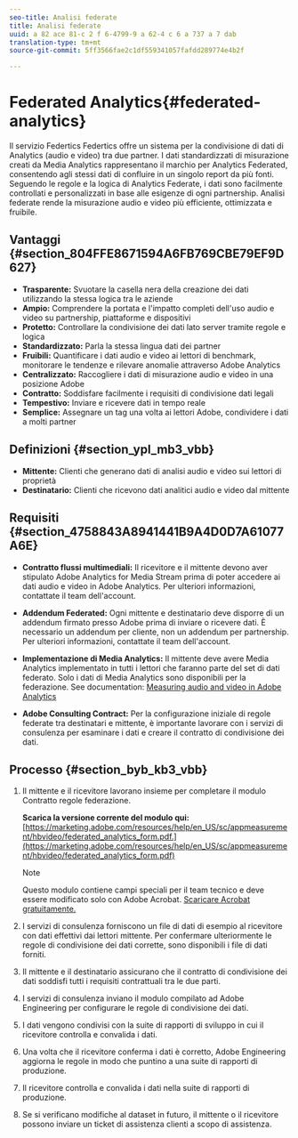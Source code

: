 ```yaml
---
seo-title: Analisi federate
title: Analisi federate
uuid: a 82 ace 81-c 2 f 6-4799-9 a 62-4 c 6 a 737 a 7 dab
translation-type: tm+mt
source-git-commit: 5ff3566fae2c1df559341057fafdd289774e4b2f

---
```



# Federated Analytics{#federated-analytics}

Il servizio Federtics Federtics offre un sistema per la condivisione di dati di Analytics (audio e video) tra due partner. I dati standardizzati di misurazione creati da Media Analytics rappresentano il marchio per Analytics Federated, consentendo agli stessi dati di confluire in un singolo report da più fonti. Seguendo le regole e la logica di Analytics Federate, i dati sono facilmente controllati e personalizzati in base alle esigenze di ogni partnership. Analisi federate rende la misurazione audio e video più efficiente, ottimizzata e fruibile.

## Vantaggi {#section_804FFE8671594A6FB769CBE79EF9D627}

* **Trasparente:** Svuotare la casella nera della creazione dei dati utilizzando la stessa logica tra le aziende
* **Ampio:** Comprendere la portata e l'impatto completi dell'uso audio e video su partnership, piattaforme e dispositivi
* **Protetto:** Controllare la condivisione dei dati lato server tramite regole e logica
* **Standardizzato:** Parla la stessa lingua dati dei partner
* **Fruibili:** Quantificare i dati audio e video ai lettori di benchmark, monitorare le tendenze e rilevare anomalie attraverso Adobe Analytics
* **Centralizzato:** Raccogliere i dati di misurazione audio e video in una posizione Adobe
* **Contratto:** Soddisfare facilmente i requisiti di condivisione dati legali
* **Tempestivo:** Inviare e ricevere dati in tempo reale
* **Semplice:** Assegnare un tag una volta ai lettori Adobe, condividere i dati a molti partner

## Definizioni {#section_ypl_mb3_vbb}

* **Mittente:** Clienti che generano dati di analisi audio e video sui lettori di proprietà
* **Destinatario:** Clienti che ricevono dati analitici audio e video dal mittente

## Requisiti {#section_4758843A8941441B9A4D0D7A61077A6E}

* **Contratto flussi multimediali:** Il ricevitore e il mittente devono aver stipulato Adobe Analytics for Media Stream prima di poter accedere ai dati audio e video in Adobe Analytics. Per ulteriori informazioni, contattate il team dell'account.
* **Addendum Federated:** Ogni mittente e destinatario deve disporre di un addendum firmato presso Adobe prima di inviare o ricevere dati. È necessario un addendum per cliente, non un addendum per partnership. Per ulteriori informazioni, contattate il team dell'account.
* **Implementazione di Media Analytics:** Il mittente deve avere Media Analytics implementato in tutti i lettori che faranno parte del set di dati federato. Solo i dati di Media Analytics sono disponibili per la federazione. See documentation: [Measuring audio and video in Adobe Analytics](media-overview.md)

* **Adobe Consulting Contract:** Per la configurazione iniziale di regole federate tra destinatari e mittente, è importante lavorare con i servizi di consulenza per esaminare i dati e creare il contratto di condivisione dei dati.

## Processo {#section_byb_kb3_vbb}

1. Il mittente e il ricevitore lavorano insieme per completare il modulo Contratto regole federazione.

   **Scarica la versione corrente del modulo qui:**[https://marketing.adobe.com/resources/help/en_US/sc/appmeasurement/hbvideo/federated_analytics_form.pdf.](https://marketing.adobe.com/resources/help/en_US/sc/appmeasurement/hbvideo/federated_analytics_form.pdf)

   >[!NOTE]
   >
   >Questo modulo contiene campi speciali per il team tecnico e deve essere modificato solo con Adobe Acrobat. [Scaricare Acrobat gratuitamente.](https://get.adobe.com/reader/)

1. I servizi di consulenza forniscono un file di dati di esempio al ricevitore con dati effettivi dai lettori mittente. Per confermare ulteriormente le regole di condivisione dei dati corrette, sono disponibili i file di dati forniti.
1. Il mittente e il destinatario assicurano che il contratto di condivisione dei dati soddisfi tutti i requisiti contrattuali tra le due parti.
1. I servizi di consulenza inviano il modulo compilato ad Adobe Engineering per configurare le regole di condivisione dei dati.
1. I dati vengono condivisi con la suite di rapporti di sviluppo in cui il ricevitore controlla e convalida i dati.
1. Una volta che il ricevitore conferma i dati è corretto, Adobe Engineering aggiorna le regole in modo che puntino a una suite di rapporti di produzione.
1. Il ricevitore controlla e convalida i dati nella suite di rapporti di produzione.
1. Se si verificano modifiche al dataset in futuro, il mittente o il ricevitore possono inviare un ticket di assistenza clienti a scopo di assistenza.

